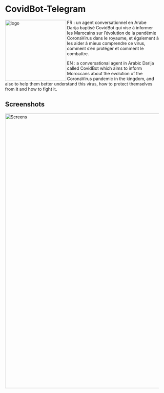# CovidBot-Telegram

<img align="left" src="https://user-images.githubusercontent.com/30802364/81627488-cfbca380-93ed-11ea-9863-309929536fc9.jpg" alt="logo" width="200"/>


FR : un agent conversationnel en Arabe Darija baptisé CovidBot qui vise à informer les Marocains sur l’évolution de la pandémie CoronaVirus dans le royaume, et également à les aider à mieux comprendre ce virus, comment s’en protéger et comment le combattre.


EN : a conversational agent in Arabic Darija called CovidBot which aims to inform Moroccans about the evolution of the CoronaVirus pandemic in the kingdom, and also to help them better understand this virus, how to protect themselves from it and how to fight it.






## Screenshots
<img src="https://user-images.githubusercontent.com/30802364/81627456-bb78a680-93ed-11ea-96e6-183a73fd13bd.png" alt="Screens" width="900"/>
